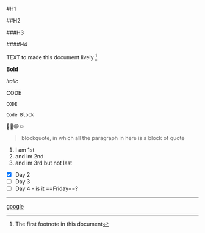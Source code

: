 #H1

##H2

###H3

####H4

TEXT to made this document lively [^1]

**Bold**

*italic*

CODE

`CODE`

```Code Block```

😵‍💫😄☺️

> blockquote, in which all the paragraph in here is a block of quote

1. I am 1st
2. and im 2nd
3. and im 3rd but not last

- [x] Day 2
- [ ] Day 3
- [ ] Day 4 - is it ==Friday==?

---

[google](https://www.google.com/)

[^1]: The first footnote in this document